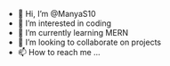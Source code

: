 - 👋 Hi, I’m @ManyaS10
- 👀 I’m interested in coding
- 🌱 I’m currently learning MERN
- 💞️ I’m looking to collaborate on projects
- 📫 How to reach me ...

<!---
ManyaS10/ManyaS10 is a ✨ special ✨ repository because its `README.md` (this file) appears on your GitHub profile.
You can click the Preview link to take a look at your changes.
--->
